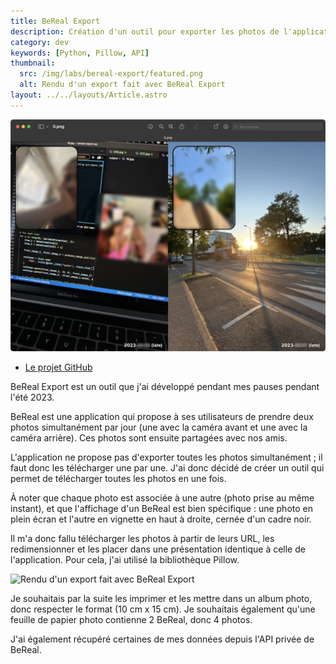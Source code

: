 ```yaml
---
title: BeReal Export
description: Création d'un outil pour exporter les photos de l'application BeReal
category: dev
keywords: [Python, Pillow, API]
thumbnail:
  src: /img/labs/bereal-export/featured.png
  alt: Rendu d'un export fait avec BeReal Export
layout: ../../layouts/Article.astro
---
```


![Rendu d'un export fait avec BeReal Export](../../assets/labs/bereal-export/02.png)

- [Le projet GitHub](https://github.com/baptistejouin/bereal-export)

BeReal Export est un outil que j'ai développé pendant mes pauses pendant l'été 2023.

BeReal est une application qui propose à ses utilisateurs de prendre deux photos simultanément par jour (une avec la caméra avant et une avec la caméra arrière). Ces photos sont ensuite partagées avec nos amis.

L'application ne propose pas d'exporter toutes les photos simultanément ; il faut donc les télécharger une par une. J'ai donc décidé de créer un outil qui permet de télécharger toutes les photos en une fois.

À noter que chaque photo est associée à une autre (photo prise au même instant), et que l'affichage d'un BeReal est bien spécifique : une photo en plein écran et l'autre en vignette en haut à droite, cernée d'un cadre noir.

Il m'a donc fallu télécharger les photos à partir de leurs URL, les redimensionner et les placer dans une présentation identique à celle de l'application. Pour cela, j'ai utilisé la bibliothèque Pillow.

![Rendu d'un export fait avec BeReal Export](../../assets/labs/bereal-export/01.png)

Je souhaitais par la suite les imprimer et les mettre dans un album photo, donc respecter le format (10 cm x 15 cm). Je souhaitais également qu'une feuille de papier photo contienne 2 BeReal, donc 4 photos.

J'ai également récupéré certaines de mes données depuis l'API privée de BeReal.
